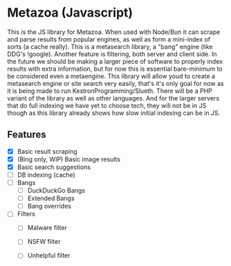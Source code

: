 # Metazoa (Javascript)

This is the JS library for Metazoa. When used with Node/Bun it can scrape and parse results from popular engines, as well as form a mini-index of sorts (a cache really).
This is a metasearch library, a "bang" engine (like DDG's !google). Another feature is filtering, both server and client side. In the future we should be making a larger piece of software to properly index results with extra information, but for now this is essential bare-minimum to be considered even a metaengine. This library will allow youd to create a metasearch engine or site search very easily, that's it's only goal for now as it is being made to run KestronProgramming/Slueth. There will be a PHP variant of the library as well as other languages. And for the larger servers that do full indexing we have yet to choose tech, they will not be in JS though as this library already shows how slow initial indexing can be in JS.

## Features

- [x] Basic result scraping
- [x] (Bing only, WIP) Basic image results
- [x] Basic search suggestions
- [ ] DB indexing (cache)
- [ ] Bangs
    - [ ] DuckDuckGo Bangs
    - [ ] Extended Bangs
    - [ ] Bang overrides
- [ ] Filters
    - [ ] Malware filter
    - [ ] NSFW filter
    - [ ] Unhelpful filter


